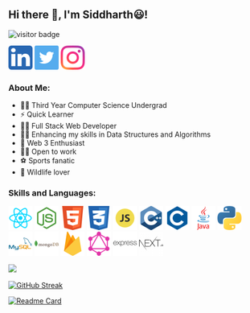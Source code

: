 ## Hi there 👋, I'm Siddharth:smiley:!

![visitor badge](https://visitor-badge.glitch.me/badge?page_id=Gooner1886.visitor-badge)

[![](/Icons/linkedin.png)](https://www.linkedin.com/in/siddharth-sarma-5a17511b9/) [![](/Icons/twitter.png)](https://twitter.com/Sid_Sarma5) [![](/Icons/instagram.png)](https://www.instagram.com/siddharth_sarma5/)

### About Me:

* :man_student: Third Year Computer Science Undergrad 
* :zap: Quick Learner 
* :technologist: Full Stack Web Developer 
* :man_student: Enhancing my skills in Data Structures and Algorithms
* :key: Web 3 Enthusiast
* :office_worker: Open to work
* :soccer: Sports fanatic 
* :tiger: Wildlife lover


### Skills and Languages:
![](/Icons/react.png) ![](/Icons/node.png) ![](/Icons/html.png) ![](/Icons/css.png) ![](/Icons/js.png)
![](/Icons/cpp.png) ![](/Icons/c.png) ![](/Icons/java.png) ![](/Icons/python.png) ![](/Icons/mysql.png)
![](/Icons/mongodb.png) ![](/Icons/firebase.png) ![](/Icons/graphql.png) ![](/Icons/express.png) ![](/Icons/nextjs.png)

<img height="180em" src="https://github-readme-stats.vercel.app/api?username=Gooner1886&show_icons=true&hide_border=true&&count_private=true&include_all_commits=true&theme=algolia" />

[![GitHub Streak](https://github-readme-streak-stats.herokuapp.com/?user=Gooner1886&theme=merko)](https://git.io/streak-stats)

[![Readme Card](https://github-readme-stats.vercel.app/api/pin/?username=Gooner1886&repo=DSA-101&theme=gotham)](https://github.com/anuraghazra/github-readme-stats)

<!-- ![Top Langs](https://github-readme-stats.vercel.app/api/top-langs/?username=Gooner1886&layout=compact) -->

<!--
**Gooner1886/Gooner1886** is a ✨ _special_ ✨ repository because its `README.md` (this file) appears on your GitHub profile.

Here are some ideas to get you started:

- 🔭 I’m currently working on ...
- 🌱 I’m currently learning ...
- 👯 I’m looking to collaborate on ...
- 🤔 I’m looking for help with ...
- 💬 Ask me about ...
- 📫 How to reach me: ...
- 😄 Pronouns: ...
- ⚡ Fun fact: ...
-->
